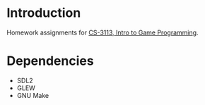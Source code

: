 # Introduction
Homework assignments for [CS-3113, Intro to Game Programming](https://github.com/ivansafrin/CS3113).

# Dependencies
- SDL2
- GLEW
- GNU Make
